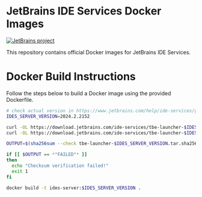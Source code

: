 # JetBrains IDE Services Docker Images

[![JetBrains project](https://jb.gg/badges/official.svg)](https://confluence.jetbrains.com/display/ALL/JetBrains+on+GitHub)

This repository contains official Docker images for JetBrains IDE Services.

# Docker Build Instructions

Follow the steps below to build a Docker image using the provided Dockerfile.

```bash
# check actual version in https://www.jetbrains.com/help/ide-services/get-started.html
IDES_SERVER_VERSION=2024.2.2152

curl -OL https://download.jetbrains.com/ide-services/tbe-launcher-$IDES_SERVER_VERSION.tar
curl -OL https://download.jetbrains.com/ide-services/tbe-launcher-$IDES_SERVER_VERSION.tar.sha256

OUTPUT=$(sha256sum --check tbe-launcher-$IDES_SERVER_VERSION.tar.sha256) || true

if [[ $OUTPUT == *"FAILED"* ]]
then
  echo "Checksum verification failed!"
  exit 1
fi

docker build -t ides-server:$IDES_SERVER_VERSION .
```